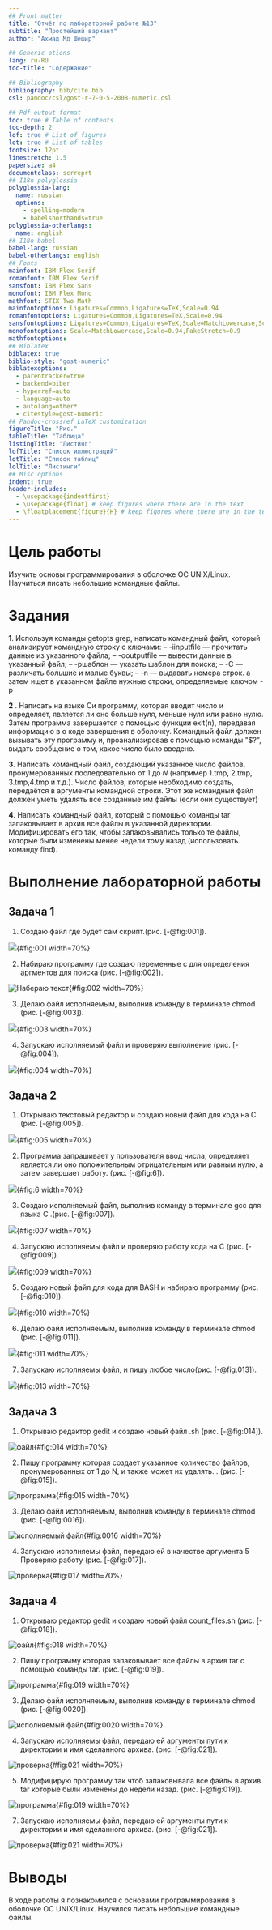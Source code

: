 ```yaml
---
## Front matter
title: "Oтчёт по лабораторной работе №13"
subtitle: "Простейший вариант"
author: "Ахмад Мд Шешир"

## Generic otions
lang: ru-RU
toc-title: "Содержание"

## Bibliography
bibliography: bib/cite.bib
csl: pandoc/csl/gost-r-7-0-5-2008-numeric.csl

## Pdf output format
toc: true # Table of contents
toc-depth: 2
lof: true # List of figures
lot: true # List of tables
fontsize: 12pt
linestretch: 1.5
papersize: a4
documentclass: scrreprt
## I18n polyglossia
polyglossia-lang:
  name: russian
  options:
	- spelling=modern
	- babelshorthands=true
polyglossia-otherlangs:
  name: english
## I18n babel
babel-lang: russian
babel-otherlangs: english
## Fonts
mainfont: IBM Plex Serif
romanfont: IBM Plex Serif
sansfont: IBM Plex Sans
monofont: IBM Plex Mono
mathfont: STIX Two Math
mainfontoptions: Ligatures=Common,Ligatures=TeX,Scale=0.94
romanfontoptions: Ligatures=Common,Ligatures=TeX,Scale=0.94
sansfontoptions: Ligatures=Common,Ligatures=TeX,Scale=MatchLowercase,Scale=0.94
monofontoptions: Scale=MatchLowercase,Scale=0.94,FakeStretch=0.9
mathfontoptions:
## Biblatex
biblatex: true
biblio-style: "gost-numeric"
biblatexoptions:
  - parentracker=true
  - backend=biber
  - hyperref=auto
  - language=auto
  - autolang=other*
  - citestyle=gost-numeric
## Pandoc-crossref LaTeX customization
figureTitle: "Рис."
tableTitle: "Таблица"
listingTitle: "Листинг"
lofTitle: "Список иллюстраций"
lotTitle: "Список таблиц"
lolTitle: "Листинги"
## Misc options
indent: true
header-includes:
  - \usepackage{indentfirst}
  - \usepackage{float} # keep figures where there are in the text
  - \floatplacement{figure}{H} # keep figures where there are in the text
---
```


# Цель работы

Изучить основы программирования в оболочке ОС UNIX/Linux. Научиться писать небольшие командные файлы.

# Задания

**1**. Используя команды getopts grep, написать командный файл, который анализирует
командную строку с ключами:
– -iinputfile — прочитать данные из указанного файла;
– -ooutputfile — вывести данные в указанный файл;
– -pшаблон — указать шаблон для поиска;
– -C — различать большие и малые буквы;
– -n — выдавать номера строк.
а затем ищет в указанном файле нужные строки, определяемые ключом -p

**2** . Написать на языке Си программу, которая вводит число и определяет, является ли оно
больше нуля, меньше нуля или равно нулю. Затем программа завершается с помощью
функции exit(n), передавая информацию в о коде завершения в оболочку. Командный файл должен вызывать эту программу и, проанализировав с помощью команды
"$?", выдать сообщение о том, какое число было введено.

**3**. Написать командный файл, создающий указанное число файлов, пронумерованных
последовательно от 1 до 𝑁 (например 1.tmp, 2.tmp, 3.tmp,4.tmp и т.д.). Число файлов,
которые необходимо создать, передаётся в аргументы командной строки. Этот же командный файл должен уметь удалять все созданные им файлы (если они существует)

**4**. Написать командный файл, который с помощью команды tar запаковывает в архив
все файлы в указанной директории. Модифицировать его так, чтобы запаковывались
только те файлы, которые были изменены менее недели тому назад (использовать
команду find).

# Выполнение лабораторной работы

## Задача 1

1. Создаю файл где будет сам скрипт.(рис. [-@fig:001]).

![](image/1.png){#fig:001 width=70%}

2.  Набираю программу где создаю переменные с для определения аргментов для поиска (рис. [-@fig:002]).

![Набераю текст ](image/2.png){#fig:002 width=70%}

3. Делаю файл исполняемым, выполнив команду в терминале chmod (рис. [-@fig:003]).

![](image/3.png){#fig:003 width=70%}

4. Запускаю исполняемый файл и проверяю выполнение  (рис. [-@fig:004]).

![](image/4.png){#fig:004 width=70%}


## Задача 2

1. Открываю текстовый редактор и создаю новый файл для кода на С (рис. [-@fig:005]).

![](image/5.png){#fig:005 width=70%}

2. Программа запрашивает у пользователя ввод числа, определяет является ли оно положительным отрицательным или равным нулю, а затем завершает работу. (рис. [-@fig:6]).

![](image/6.png){#fig:6 width=70%}

3. Создаю исполняемый файл, выполнив команду в терминале gcc для языка С .(рис. [-@fig:007]).

![](image/7.png){#fig:007 width=70%}

4. Запускаю исполняемы файл и проверяю работу кода на С (рис. [-@fig:009]).

![](image/8.png){#fig:009 width=70%}

5. Создаю новый файл для кода для BASH и набираю программу  (рис. [-@fig:010]).

![](image/9.png){#fig:010 width=70%}

6. Делаю файл исполняемым, выполнив команду в терминале chmod   (рис. [-@fig:011]).

![](image/10.png){#fig:011 width=70%}


7. Запускаю исполняемы файл, и пишу любое число(рис. [-@fig:013]).

![](image/11.png){#fig:013 width=70%}


## Задача 3 

1. Открываю редактор gedit и создаю новый файл .sh  (рис. [-@fig:014]).

![файл](image/12.png){#fig:014 width=70%}

2. Пишу программу которая создает указанное количество файлов, пронумерованных от 1 до N, и также может их удалять. . (рис. [-@fig:015]).

![программа](image/13.png){#fig:015 width=70%}

3. Делаю файл исполняемым, выполнив команду в терминале chmod  (рис. [-@fig:0016]).

![исполняемый файл](image/14.png){#fig:0016 width=70%}

4. Запускаю исполняемы файл, передаю ей в качестве аргумента 5 Проверяю работу (рис. [-@fig:017]).

![проверка](image/15.png){#fig:017 width=70%}


## Задача 4

1. Открываю редактор gedit и создаю новый файл count_files.sh  (рис. [-@fig:018]).

![файл](image/16.png){#fig:018 width=70%}

2. Пишу программу которая запаковывает все файлы в архив tar с помощью команды tar. (рис. [-@fig:019]).

![программа](image/17.png){#fig:019 width=70%}

3. Делаю файл исполняемым, выполнив команду в терминале chmod  (рис. [-@fig:0020]).

![исполняемый файл](image/18.png){#fig:0020 width=70%}

4. Запускаю исполняемы файл, передаю ей аргументы пути к директории и имя сделанного архива. (рис. [-@fig:021]).

![проверка](image/19.png){#fig:021 width=70%}

5. Модифицирую программу  так чтоб запаковывала все файлы в архив tar которые были изменены до недели назад. (рис. [-@fig:019]).

![программа](image/20.png){#fig:019 width=70%}


7. Запускаю исполняемы файл, передаю ей аргументы пути к директории и имя сделанного архива. (рис. [-@fig:021]).

![проверка](image/21.png){#fig:021 width=70%}


# Выводы

В ходе работы я познакомился с основами программирования в оболочке ОС UNIX/Linux. Научился писать
небольшие командные файлы.


